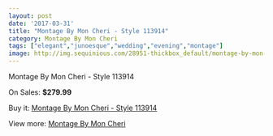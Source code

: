 ```yaml
---
layout: post
date: '2017-03-31'
title: "Montage By Mon Cheri - Style 113914"
category: Montage By Mon Cheri
tags: ["elegant","junoesque","wedding","evening","montage"]
image: http://img.sequinious.com/28951-thickbox_default/montage-by-mon-cheri-style-113914.jpg
---
```

Montage By Mon Cheri - Style 113914

On Sales: **$279.99**
<a href="https://www.sequinious.com/montage-by-mon-cheri/7279-montage-by-mon-cheri-style-113914.html"><amp-img layout="responsive" width="600" height="600" src="//img.sequinious.com/28951-thickbox_default/montage-by-mon-cheri-style-113914.jpg" alt="Montage By Mon Cheri - Style 113914 0" /></a>
<a href="https://www.sequinious.com/montage-by-mon-cheri/7279-montage-by-mon-cheri-style-113914.html"><amp-img layout="responsive" width="600" height="600" src="//img.sequinious.com/28952-thickbox_default/montage-by-mon-cheri-style-113914.jpg" alt="Montage By Mon Cheri - Style 113914 1" /></a>

Buy it: [Montage By Mon Cheri - Style 113914](https://www.sequinious.com/montage-by-mon-cheri/7279-montage-by-mon-cheri-style-113914.html "Montage By Mon Cheri - Style 113914")

View more: [Montage By Mon Cheri](https://www.sequinious.com/63-montage-by-mon-cheri "Montage By Mon Cheri")